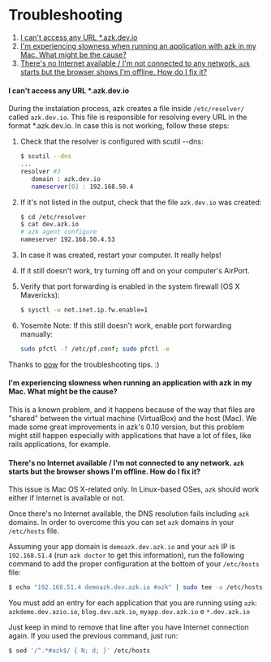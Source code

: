 # Troubleshooting

1. [I can't access any URL *.azk.dev.io](README.html#i-cant-access-any-url-azkdevio)
2. [I'm experiencing slowness when running an application with azk in my Mac. What might be the cause?](README.html#im-experiencing-slowness-when-running-an-application-with-azk-in-my-mac-what-might-be-the-cause)
3. [There's no Internet available / I'm not connected to any network. `azk` starts but the browser shows I'm offline. How do I fix it?](README.html#theres-no-internet-available--im-not-connected-to-any-network-azk-starts-but-the-browser-shows-im-offline-how-do-i-fix-it)

#### I can't access any URL *.azk.dev.io

During the instalation process, azk creates a file inside `/etc/resolver/` called `azk.dev.io`. This file is responsible for resolving every URL in the format *.azk.dev.io. In case this is not working, follow these steps:

1. Check that the resolver is configured with scutil --dns:

   ```sh
   $ scutil --dns
   ...
   resolver #3
      domain : azk.dev.io
      nameserver[0] : 192.168.50.4
   ```

2. If it's not listed in the output, check that the file `azk.dev.io` was created:

   ```sh
   $ cd /etc/resolver
   $ cat dev.azk.io
   # azk agent configure
   nameserver 192.168.50.4.53
   ```

3. In case it was created, restart your computer. It really helps!

4. If it still doesn't work, try turning off and on your computer's AirPort.

5. Verify that port forwarding is enabled in the system firewall (OS X Mavericks):

   ```sh
   $ sysctl -w net.inet.ip.fw.enable=1
   ```

6. Yosemite Note: If this still doesn't work, enable port forwarding manually:

   ```sh
   sudo pfctl -f /etc/pf.conf; sudo pfctl -e
   ```

Thanks to [pow](https://github.com/basecamp/pow/wiki/Troubleshooting#dns) for the troubleshooting tips. :)

#### I'm experiencing slowness when running an application with azk in my Mac. What might be the cause?

This is a known problem, and it happens because of the way that files are "shared" between the virtual machine (VirtualBox) and the host (Mac). We made some great improvements in azk's 0.10 version, but this problem might still happen especially with applications that have a lot of files, like rails applications, for example.

#### There's no Internet available / I'm not connected to any network. `azk` starts but the browser shows I'm offline. How do I fix it?

This issue is Mac OS X-related only. In Linux-based OSes, `azk` should work either if Internet is available or not.

Once there's no Internet available, the DNS resolution fails including `azk` domains. In order to overcome this you can set `azk` domains in your `/etc/hosts` file.

Assuming your app domain is `demoazk.dev.azk.io` and your `azk` IP is `192.168.51.4` (run `azk doctor` to get this information), run the following command to add the proper configuration at the bottom of your `/etc/hosts` file:

```bash
$ echo "192.168.51.4 demoazk.dev.azk.io #azk" | sudo tee -a /etc/hosts
```

You must add an entry for each application that you are running using `azk`: `azkdemo.dev.azio.io`, `blog.dev.azk.io`, `myapp.dev.azk.io` e `*.dev.azk.io`

Just keep in mind to remove that line after you have Internet connection again. If you used the previous command, just run:

```bash
$ sed '/^.*#azk$/ { N; d; }' /etc/hosts
```
